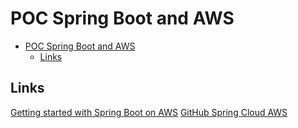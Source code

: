 # POC Spring Boot and AWS

<!-- TOC -->
* [POC Spring Boot and AWS](#poc-spring-boot-and-aws)
  * [Links](#links)
<!-- TOC -->

## Links
[Getting started with Spring Boot on AWS](https://aws.amazon.com/blogs/opensource/getting-started-with-spring-boot-on-aws-part-1/)
[GitHub Spring Cloud AWS](https://github.com/awspring/spring-cloud-aws)